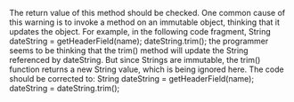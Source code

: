 The return value of this method should be checked. One common cause of this warning is to invoke a method on an immutable object, thinking that it updates the object. For example, in the following code fragment, String dateString = getHeaderField(name); dateString.trim(); the programmer seems to be thinking that the trim() method will update the String referenced by dateString. But since Strings are immutable, the trim() function returns a new String value, which is being ignored here. The code should be corrected to:  String dateString = getHeaderField(name); dateString = dateString.trim();
